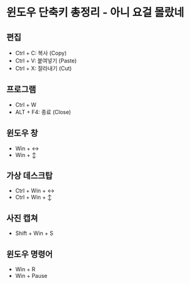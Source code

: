# 윈도우 단축키 총정리 - 아니 요걸 몰랐네

## 편집

- Ctrl + C: 복사 (Copy)
- Ctrl + V: 붙여넣기 (Paste)
- Ctrl + X: 잘라내기 (Cut)

## 프로그램

- Ctrl + W
- ALT + F4: 종료 (Close)

## 윈도우 창

- Win + ↔
- Win + ↕

## 가상 데스크탑

- Ctrl + Win + ↔
- Ctrl + Win + ↕

## 사진 캡쳐

- Shift + Win + S

## 윈도우 명령어

- Win + R
- Win + Pause
